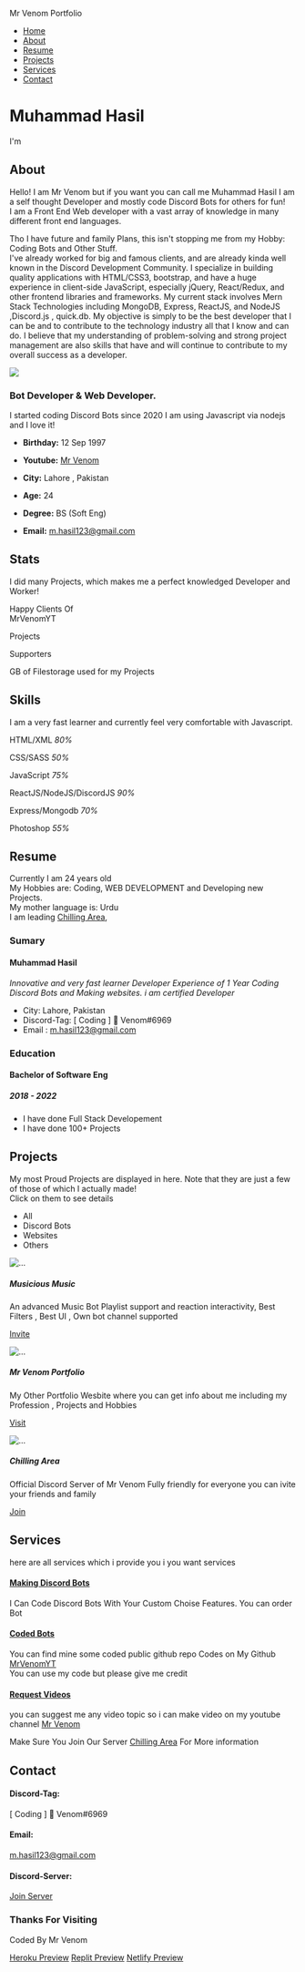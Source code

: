 Mr Venom Portfolio                   

*   [Home](#hero)
*   [About](#about)
*   [Resume](#resume)
*   [Projects](#portfolio)
*   [Services](#services)
*   [Contact](#contact)

Muhammad Hasil
==============

I'm

[](https://www.youtube.com/channel/UCgkRkvD3IiZCtaxjyG-mwSA)[](https://www.patreon.com/DevVenom)[](https://www.instagram.com/muhammad_hasil_13)[](https://discord.gg/HEmshJuPXC)[](https://www.linkedin.com/in/muhammad-hasil-603842166/)

About
-----

Hello! I am Mr Venom but if you want you can call me Muhammad Hasil I am a self thought Developer and mostly code Discord Bots for others for fun!  
I am a Front End Web developer with a vast array of knowledge in many different front end languages.  
  
Tho I have future and family Plans, this isn't stopping me from my Hobby: Coding Bots and Other Stuff.  
I've already worked for big and famous clients, and are already kinda well known in the Discord Development Community. I specialize in building quality applications with HTML/CSS3, bootstrap, and have a huge experience in client-side JavaScript, especially jQuery, React/Redux, and other frontend libraries and frameworks. My current stack involves Mern Stack Technologies including MongoDB, Express, ReactJS, and NodeJS ,Discord.js , quick.db. My objective is simply to be the best developer that I can be and to contribute to the technology industry all that I know and can do. I believe that my understanding of problem-solving and strong project management are also skills that have and will continue to contribute to my overall success as a developer.

![](images/profile-img.gif)

### Bot Developer & Web Developer.

I started coding Discord Bots since 2020 I am using Javascript via nodejs and I love it!

*   **Birthday:** 12 Sep 1997
*   **Youtube:** [Mr Venom](https://www.youtube.com/channel/UCgkRkvD3IiZCtaxjyG-mwSA)
*   **City:** Lahore , Pakistan

*   **Age:** 24
*   **Degree:** BS (Soft Eng)
*   **Email:** m.hasil123@gmail.com

Stats
-----

I did many Projects, which makes me a perfect knowledged Developer and Worker!

Happy Clients Of  
MrVenomYT

Projects

Supporters

GB of Filestorage used for my Projects

Skills
------

I am a very fast learner and currently feel very comfortable with Javascript.

HTML/XML _80%_

CSS/SASS _50%_

JavaScript _75%_

ReactJS/NodeJS/DiscordJS _90%_

Express/Mongodb _70%_

Photoshop _55%_

Resume
------

Currently I am 24 years old  
My Hobbies are: Coding, WEB DEVELOPMENT and Developing new Projects.  
My mother language is: Urdu  
I am leading [Chilling Area](https://discord.gg/HEmshJuPXC),

### Sumary

#### Muhammad Hasil

_Innovative and very fast learner Developer Experience of 1 Year Coding Discord Bots and Making websites. i am certified Developer_

*   City: Lahore, Pakistan
*   Discord-Tag: \[ Coding \] 👑 Venom#6969
*   Email : m.hasil123@gmail.com

### Education

#### Bachelor of Software Eng

##### 2018 - 2022

*   I have done Full Stack Developement
*   I have done 100+ Projects

Projects
--------

My most Proud Projects are displayed in here. Note that they are just a few of those of which I actually made!  
Click on them to see details

*   All
*   Discord Bots
*   Websites
*   Others

![...](https://github.com/MrVenomYT/Portfolio-beta/blob/'main'/images/portfolio/jugnu_logo.gif)

##### Musicious Music

An advanced Music Bot Playlist support and reaction interactivity, Best Filters , Best UI , Own bot channel supported

[Invite](https://www.musicous.tk/)

![...](https://github.com/MrVenomYT/Portfolio-beta/blob/'main'/images/portfolio/portfolio.gif)

##### Mr Venom Portfolio

My Other Portfolio Wesbite where you can get info about me including my Profession , Projects and Hobbies

[Visit](https://www.musicous.tk/)

![...](https://github.com/MrVenomYT/Portfolio-beta/blob/'main'/images/portfolio/discord_server.gif)

##### Chilling Area

Official Discord Server of Mr Venom Fully friendly for everyone you can ivite your friends and family

[Join](https://discord.gg/HEmshJuPXC)

Services
--------

here are all services which i provide you i you want services

#### [Making Discord Bots](https://discord.gg/HEmshJuPXC)

I Can Code Discord Bots With Your Custom Choise Features. You can order Bot

#### [Coded Bots](https://github.com/MrVenomYT)

You can find mine some coded public github repo Codes on My Github [MrVenomYT](https://github.com/MrVenomYT)  
You can use my code but please give me credit

#### [Request Videos](https://www.youtube.com/channel/UCgkRkvD3IiZCtaxjyG-mwSA)

you can suggest me any video topic so i can make video on my youtube channel [Mr Venom](https://www.youtube.com/channel/UCgkRkvD3IiZCtaxjyG-mwSA)

Make Sure You Join Our Server [Chilling Area](https://discord.gg/HEmshJuPXC) For More information

Contact
-------

#### Discord-Tag:

\[ Coding \] 👑 Venom#6969

#### Email:

m.hasil123@gmail.com

#### Discord-Server:

[Join Server](https://discord.gg/HEmshJuPXC)

### Thanks For Visiting

[](https://www.youtube.com/channel/UCgkRkvD3IiZCtaxjyG-mwSA)[](https://www.patreon.com/DevVenom)[](https://www.instagram.com/muhammad_hasil_13)[](https://discord.gg/HEmshJuPXC)[](https://www.linkedin.com/in/muhammad-hasil-603842166/)

Coded By Mr Venom

[Heroku Preview](https://portfolio-beta-ver.herokuapp.com)
[Replit Preview](https://www.hasil.tk)
[Netlify Preview](https://portfolio-beta-version.netlify.app)
